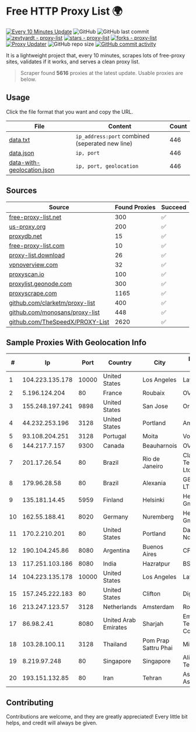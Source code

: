 
# Free HTTP Proxy List 🌍

[![Every 10 Minutes Update](https://github.com/mertguvencli/http-proxy-list/actions/workflows/main.yml/badge.svg?branch=main)](https://github.com/mertguvencli/http-proxy-list/actions/workflows/main.yml)
![GitHub](https://img.shields.io/github/license/mertguvencli/http-proxy-list)
![GitHub last commit](https://img.shields.io/github/last-commit/mertguvencli/http-proxy-list)
[![zevtyardt - proxy-list](https://img.shields.io/static/v1?label=zevtyardt&message=proxy-list&color=blue&logo=github)](https://github.com/zevtyardt/proxy-list "Go to GitHub repo")
[![stars - proxy-list](https://img.shields.io/github/stars/zevtyardt/proxy-list?style=social)](https://github.com/zevtyardt/proxy-list)
[![forks - proxy-list](https://img.shields.io/github/forks/zevtyardt/proxy-list?style=social)](https://github.com/zevtyardt/proxy-list)
[![Proxy Updater](https://github.com/zevtyardt/proxy-list/workflows/Proxy%20Updater/badge.svg)](https://github.com/zevtyardt/proxy-list/actions?query=workflow:"Proxy+Updater")
![GitHub repo size](https://img.shields.io/github/repo-size/zevtyardt/proxy-list)
[![GitHub commit activity](https://img.shields.io/github/commit-activity/m/zevtyardt/proxy-list?logo=commits)](https://github.com/zevtyardt/proxy-list/commits/main)

It is a lightweight project that, every 10 minutes, scrapes lots of free-proxy sites, validates if it works, and serves a clean proxy list.

> Scraper found **5616** proxies at the latest update. Usable proxies are below.

## Usage

Click the file format that you want and copy the URL.

|File|Content|Count|
|----|-------|-----|
|[data.txt](https://raw.githubusercontent.com/mertguvencli/http-proxy-list/main/proxy-list/data.txt)|`ip_address:port` combined (seperated new line)|446|
|[data.json](https://raw.githubusercontent.com/mertguvencli/http-proxy-list/main/proxy-list/data.json)|`ip, port`|446|
|[data-with-geolocation.json](https://raw.githubusercontent.com/mertguvencli/http-proxy-list/main/proxy-list/data-with-geolocation.json)|`ip, port, geolocation`|446|

## Sources

|Source|Found Proxies|Succeed|
|------|-------------|-------|
|[free-proxy-list.net](https://free-proxy-list.net)|300|✅|
|[us-proxy.org](https://www.us-proxy.org)|200|✅|
|[proxydb.net](http://proxydb.net)|15|✅|
|[free-proxy-list.com](https://free-proxy-list.com/?page=&port=&type%5B%5D=http&type%5B%5D=https&up_time=0&search=Search)|10|✅|
|[proxy-list.download](https://www.proxy-list.download/HTTP)|26|✅|
|[vpnoverview.com](https://vpnoverview.com/privacy/anonymous-browsing/free-proxy-servers)|32|✅|
|[proxyscan.io](https://www.proxyscan.io)|100|✅|
|[proxylist.geonode.com](https://proxylist.geonode.com/api/proxy-list?limit=300&page=1&sort_by=lastChecked&sort_type=desc&protocols=http,https)|300|✅|
|[proxyscrape.com](https://api.proxyscrape.com/v2/?request=displayproxies&protocol=http&timeout=10000&country=all&ssl=all&anonymity=all)|1165|✅|
|[github.com/clarketm/proxy-list](https://raw.githubusercontent.com/clarketm/proxy-list/master/proxy-list-raw.txt)|400|✅|
|[github.com/monosans/proxy-list](https://raw.githubusercontent.com/monosans/proxy-list/main/proxies/http.txt)|448|✅|
|[github.com/TheSpeedX/PROXY-List](https://raw.githubusercontent.com/TheSpeedX/PROXY-List/master/http.txt)|2620|✅|


## Sample Proxies With Geolocation Info

|#|Ip|Port|Country|City|Internet Service Provider|
|-|--|----|-------|----|-------------------------|
|1|104.223.135.178|10000|United States|Los Angeles|LayerHost|
|2|5.196.124.204|80|France|Roubaix|OVH SAS|
|3|155.248.197.241|9898|United States|San Jose|Oracle Corporation|
|4|44.232.253.196|3128|United States|Portland|Amazon.com, Inc.|
|5|93.108.204.251|3128|Portugal|Moita|Vodafone Portugal|
|6|144.217.7.157|9300|Canada|Beauharnois|OVH SAS|
|7|201.17.26.54|80|Brazil|Rio de Janeiro|Claro NXT Telecomunicacoes Ltda|
|8|179.96.28.58|80|Brazil|Alexania|G8 NETWORKS LTDA|
|9|135.181.14.45|5959|Finland|Helsinki|Hetzner Online GmbH|
|10|162.55.188.41|8020|Germany|Nuremberg|Hetzner Online GmbH|
|11|170.2.210.201|80|United States|Portland|Daimler Trucks of North America LLC|
|12|190.104.245.86|8080|Argentina|Buenos Aires|CPS|
|13|117.251.103.186|8080|India|Hazratpur|BSNL Internet|
|14|104.223.135.178|10000|United States|Los Angeles|LayerHost|
|15|157.245.222.183|80|United States|Clifton|DigitalOcean, LLC|
|16|213.247.123.57|3128|Netherlands|Amsterdam|Routit BV|
|17|86.98.2.41|8080|United Arab Emirates|Sharjah|Emirates Telecommunications Corporation|
|18|103.28.100.11|3128|Thailand|Pom Prap Sattru Phai|Ministry of Interior|
|19|8.219.97.248|80|Singapore|Singapore|Alibaba (US) Technology Co., Ltd.|
|20|193.151.132.85|80|Iran|Tehran|Asre Dadeha Asiatech|



## Contributing

Contributions are welcome, and they are greatly appreciated! Every
little bit helps, and credit will always be given.

